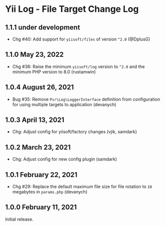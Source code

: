 # Yii Log - File Target Change Log

## 1.1.1 under development

- Chg #40: Add support for `yiisoft/files` of version `^2.0` (@DplusG)

## 1.1.0 May 23, 2022

- Chg #36: Raise the minimum `yiisoft/log` version to `^2.0` and the minimum PHP version to 8.0 (rustamwin)

## 1.0.4 August 26, 2021

- Bug #35: Remove `Psr\Log\LoggerInterface` definition from configuration for using multiple targets to application (devanych)

## 1.0.3 April 13, 2021

- Chg: Adjust config for yiisoft/factory changes (vjik, samdark)

## 1.0.2 March 23, 2021

- Chg: Adjust config for new config plugin (samdark)

## 1.0.1 February 22, 2021

- Chg #29: Replace the default maximum file size for file rotation to `10` megabytes in `params.php` (devanych)

## 1.0.0 February 11, 2021

Initial release.
